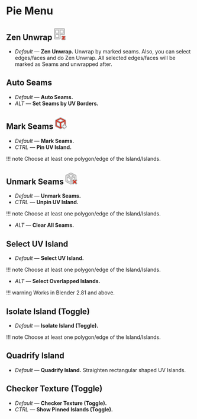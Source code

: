 # Pie Menu

## Zen Unwrap ![Zen Unwrap](img/icons/zen-unwrap@2x.png)
- *Default* — **Zen Unwrap.** Unwrap by marked seams. Also, you can select edges/faces and do Zen Unwrap. All selected edges/faces will be marked as Seams and unwrapped after.

## Auto Seams
- *Default* — **Auto Seams.**
- *ALT* — **Set Seams by UV Borders.**

## Mark Seams ![Mark Seams](img/icons/mark-seams@2x.png)
- *Default* — **Mark Seams.**
- *CTRL* — **Pin UV Island.**

!!! note
    Choose at least one polygon/edge of the Island/Islands.

## Unmark Seams ![Unmark Seams](img/icons/unmark-seams@2x.png)
- *Default* — **Unmark Seams.**
- *CTRL* — **Unpin UV Island.**

!!! note
    Choose at least one polygon/edge of the Island/Islands.

- *ALT* — **Clear All Seams.**

## Select UV Island
- *Default* — **Select UV Island.**

!!! note
    Choose at least one polygon/edge of the Island/Islands.

- *ALT* — **Select Overlapped Islands.**

!!! warning
    Works in Blender 2.81 and above.

## Isolate Island (Toggle)
- *Default* — **Isolate Island (Toggle).**

!!! note
    Choose at least one polygon/edge of the Island/Islands.

## Quadrify Island
- *Default* — **Quadrify Island.** Straighten rectangular shaped UV Islands.

## Checker Texture (Toggle)
- *Default* — **Checker Texture (Toggle).**
- *CTRL* — **Show Pinned Islands (Toggle).**